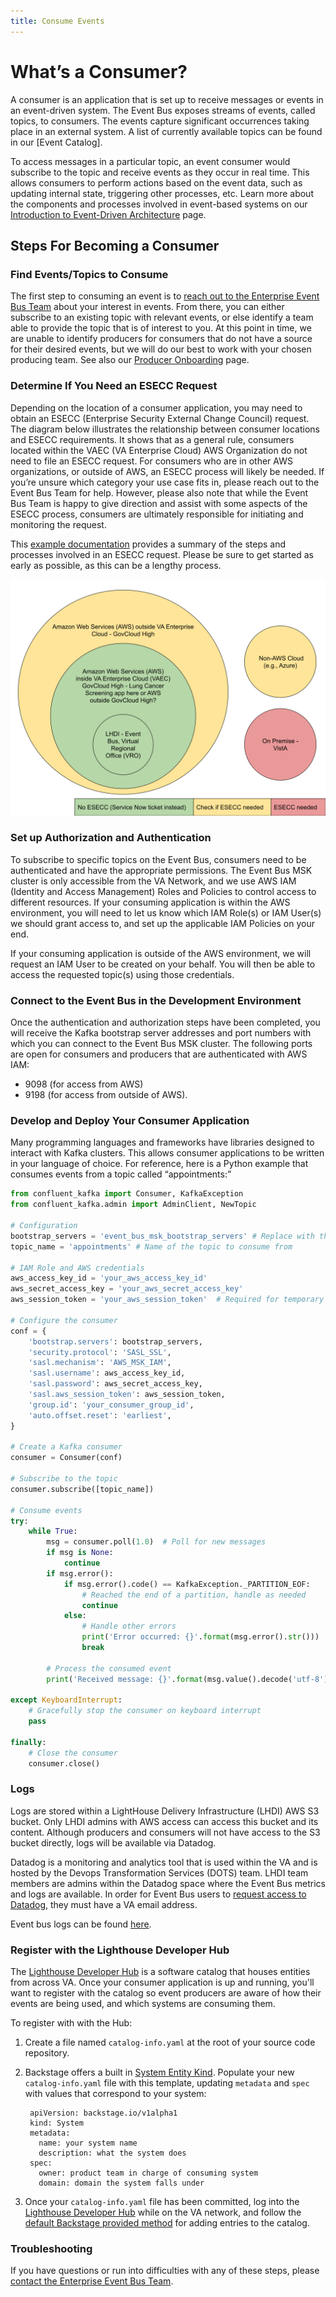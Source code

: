 ```yaml
---
title: Consume Events
---
```

# What’s a Consumer?
A consumer is an application that is set up to receive messages or events in an event-driven system. The Event Bus exposes streams of events, called topics, to consumers. The events capture significant occurrences taking place in an external system. A list of currently available topics can be found in our [Event Catalog]. 

To access messages in a particular topic, an event consumer would subscribe to the topic and receive events as they occur in real time. This allows consumers to perform actions based on the event data, such as updating internal state, triggering other processes, etc. Learn more about the components and processes involved in event-based systems on our [Introduction to Event-Driven Architecture](link) page.

## Steps For Becoming a Consumer
### Find Events/Topics to Consume
The first step to consuming an event is to [reach out to the Enterprise Event Bus Team](get-support.md) about your interest in events. From there, you can either subscribe to an existing topic with relevant events, or else identify a team able to provide the topic that is of interest to you. At this point in time, we are unable to identify producers for consumers that do not have a source for their desired events, but we will do our best to work with your chosen producing team. 
See also our [Producer Onboarding](produce-events.md) page.

### Determine If You Need an ESECC Request
Depending on the location of a consumer application, you may need to obtain an ESECC (Enterprise Security External Change Council) request. The diagram below illustrates the relationship between consumer locations and ESECC requirements. It shows that as a general rule, consumers located within the VAEC (VA Enterprise Cloud) AWS Organization do not need to file an ESECC request. For consumers who are in other AWS organizations, or outside of AWS, an ESECC process will likely be needed. If you’re unsure which category your use case fits in, please reach out to the Event Bus Team for help. However, please also note that while the Event Bus Team is happy to give direction and assist with some aspects of the ESECC process, consumers are ultimately responsible for initiating and monitoring the request.

This [example documentation](https://github.com/department-of-veterans-affairs/checkin-devops/blob/master/docs/esecc-requests.md) provides a summary of the steps and processes involved in an ESECC request. Please be sure to get started as early as possible, as this can be a lengthy process.

![Client Environments ESECC Decision Circles](img/Client%20Environments%20ESECC%20Decision%20Circles.svg)
### Set up Authorization and Authentication
To subscribe to specific topics on the Event Bus, consumers need to be authenticated and have the appropriate permissions. The Event Bus MSK cluster is only accessible from the VA Network, and we use AWS IAM (Identity and Access Management) Roles and Policies to control access to different resources. If your consuming application is within the AWS environment, you will need to let us know which IAM Role(s) or IAM User(s) we should grant access to, and set up the applicable IAM Policies on your end.

If your consuming application is outside of the AWS environment, we will request an IAM User to be created on your behalf. You will then be able to access the requested topic(s) using those credentials. 

### Connect to the Event Bus in the Development Environment
Once the authentication and authorization steps have been completed, you will receive the Kafka bootstrap server addresses and port numbers with which you can connect to the Event Bus MSK cluster. The following ports are open for consumers and producers that are authenticated with AWS IAM:
- 9098 (for access from AWS)
- 9198 (for access from outside of AWS).

### Develop and Deploy Your Consumer Application
Many programming languages and frameworks have libraries designed to interact with Kafka clusters. This allows consumer applications to be written in your language of choice. For reference, here is a Python example that consumes events from a topic called “appointments:”

```python
from confluent_kafka import Consumer, KafkaException
from confluent_kafka.admin import AdminClient, NewTopic

# Configuration
bootstrap_servers = 'event_bus_msk_bootstrap_servers' # Replace with the MSK cluster's bootstrap servers
topic_name = 'appointments' # Name of the topic to consume from

# IAM Role and AWS credentials
aws_access_key_id = 'your_aws_access_key_id'
aws_secret_access_key = 'your_aws_secret_access_key'
aws_session_token = 'your_aws_session_token'  # Required for temporary credentials

# Configure the consumer
conf = {
    'bootstrap.servers': bootstrap_servers,
    'security.protocol': 'SASL_SSL',
    'sasl.mechanism': 'AWS_MSK_IAM',
    'sasl.username': aws_access_key_id,
    'sasl.password': aws_secret_access_key,
    'sasl.aws_session_token': aws_session_token,
    'group.id': 'your_consumer_group_id',
    'auto.offset.reset': 'earliest',
}

# Create a Kafka consumer
consumer = Consumer(conf)

# Subscribe to the topic
consumer.subscribe([topic_name])

# Consume events
try:
    while True:
        msg = consumer.poll(1.0)  # Poll for new messages
        if msg is None:
            continue
        if msg.error():
            if msg.error().code() == KafkaException._PARTITION_EOF:
                # Reached the end of a partition, handle as needed
                continue
            else:
                # Handle other errors
                print('Error occurred: {}'.format(msg.error().str()))
                break

        # Process the consumed event
        print('Received message: {}'.format(msg.value().decode('utf-8')))

except KeyboardInterrupt:
    # Gracefully stop the consumer on keyboard interrupt
    pass

finally:
    # Close the consumer
    consumer.close()
```

### Logs

Logs are stored within a LightHouse Delivery Infrastructure (LHDI) AWS S3 bucket. Only LHDI admins with AWS access can access this bucket and its content. Although producers and consumers will not have access to the S3 bucket directly, logs will be available via Datadog.

Datadog is a monitoring and analytics tool that is used within the VA and is hosted by the Devops Transformation Services (DOTS) team. LHDI team members are admins within the Datadog space where the Event Bus metrics and logs are available. In order for Event Bus users to [request access to Datadog](https://animated-carnival-57b3e7f5.pages.github.io/datadog-observability-tools/datadog-access/), they must have a VA email address.

Event bus logs can be found [here](https://lighthousedi.ddog-gov.com/logs?query=host%3A%22arn%3Aaws%3As3%3A%3A%3Aeventbus-msk-logs%22%20&cols=host%2Cservice&index=%2A&messageDisplay=inline&stream_sort=desc&viz=stream&from_ts=1684858340160&to_ts=1684859240160&live=true).

### Register with the Lighthouse Developer Hub
The [Lighthouse Developer Hub](https://hub.lighthouse.va.gov/) is a software catalog that houses entities from across VA. Once your consumer application is up and running, you'll want to register with the catalog so event producers are aware of how their events are being used, and which systems are consuming them. 

To register with with the Hub:

1. Create a file named `catalog-info.yaml` at the root of your source code repository. 
2. Backstage offers a built in [System Entity Kind](https://backstage.io/docs/features/software-catalog/descriptor-format#kind-system). Populate your new `catalog-info.yaml` file with this template, updating `metadata` and `spec` with values that correspond to your system:
 
        
        apiVersion: backstage.io/v1alpha1
        kind: System
        metadata:
          name: your system name
          description: what the system does
        spec:
          owner: product team in charge of consuming system
          domain: domain the system falls under
        

3. Once your `catalog-info.yaml` file has been committed, log into the [Lighthouse Developer Hub](https://hub.lighthouse.va.gov/) while on the VA network, and follow the [default Backstage provided method](https://backstage.io/docs/features/software-catalog/#adding-components-to-the-catalog) for adding entries to the catalog. 

### Troubleshooting
If you have questions or run into difficulties with any of these steps, please [contact the Enterprise Event Bus Team](get-support.md).
